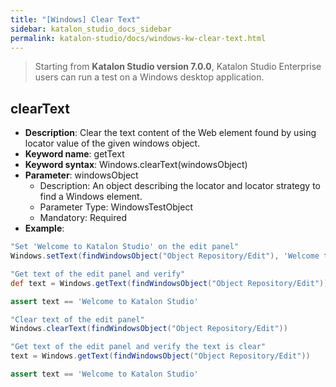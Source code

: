 ```yaml
---
title: "[Windows] Clear Text"
sidebar: katalon_studio_docs_sidebar
permalink: katalon-studio/docs/windows-kw-clear-text.html
---
```

> Starting from **Katalon Studio version 7.0.0**, Katalon Studio Enterprise users can run a test on a Windows desktop application.

## clearText

* **Description**: Clear the text content of the Web element found by using locator value of the given windows object.
* **Keyword name**: getText
* **Keyword syntax**: Windows.clearText(windowsObject)
* **Parameter**: windowsObject
  * Description: An object describing the locator and locator strategy to find a Windows element.
  * Parameter Type: WindowsTestObject
  * Mandatory: Required
* **Example**:

``` groovy
"Set 'Welcome to Katalon Studio' on the edit panel"
Windows.setText(findWindowsObject("Object Repository/Edit"), 'Welcome to Katalon Studio')

"Get text of the edit panel and verify"
def text = Windows.getText(findWindowsObject("Object Repository/Edit"))

assert text == 'Welcome to Katalon Studio'

"Clear text of the edit panel"
Windows.clearText(findWindowsObject("Object Repository/Edit"))

"Get text of the edit panel and verify the text is clear"
text = Windows.getText(findWindowsObject("Object Repository/Edit"))

assert text == 'Welcome to Katalon Studio'
```
